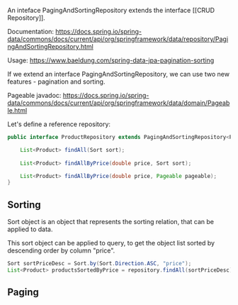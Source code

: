 An inteface PagingAndSortingRepository extends the interface [[CRUD Repository]].

Documentation: https://docs.spring.io/spring-data/commons/docs/current/api/org/springframework/data/repository/PagingAndSortingRepository.html

Usage: https://www.baeldung.com/spring-data-jpa-pagination-sorting

If we extend an interface PagingAndSortingRepository, we can use two new features - pagination and sorting.

Pageable javadoc: https://docs.spring.io/spring-data/commons/docs/current/api/org/springframework/data/domain/Pageable.html

Let's define a reference repository:
```java
public interface ProductRepository extends PagingAndSortingRepository<Product, Integer> {

    List<Product> findAll(Sort sort);
    
	List<Product> findAllByPrice(double price, Sort sort);

	List<Product> findAllByPrice(double price, Pageable pageable);
}
```

## Sorting
Sort object is an object that represents the sorting relation, that can be applied to data.

This sort object can be applied to query, to get the object list sorted by descending order by column "price".
```java
Sort sortPriceDesc = Sort.by(Sort.Direction.ASC, "price");
List<Product> productsSortedByPrice = repository.findAll(sortPriceDesc);
```


## Paging